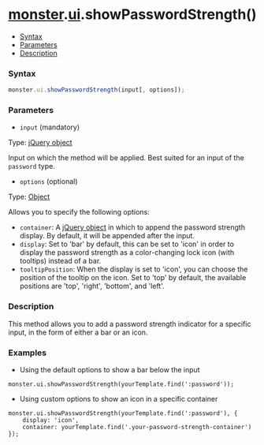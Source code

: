 # [monster][monster].[ui][ui].showPasswordStrength()

* [Syntax](#syntax)
* [Parameters](#parameters)
* [Description](#description)

### Syntax
```javascript
monster.ui.showPasswordStrength(input[, options]);
```

### Parameters
* `input` (mandatory)

 Type: [jQuery object][jquery]

 Input on which the method will be applied. Best suited for an input of the `password` type.

* `options` (optional)

 Type: [Object][object_literal]

 Allows you to specify the following options:
  * `container`: A [jQuery object][jquery] in which to append the password strength display. By default, it will be appended after the input.
  * `display`: Set to 'bar' by default, this can be set to 'icon' in order to display the password strength as a color-changing lock icon (with tooltips) instead of a bar.
  * `tooltipPosition`: When the display is set to 'icon', you can choose the position of the tooltip on the icon. Set to 'top' by default, the available positions are 'top', 'right', 'bottom', and 'left'.

### Description
This method allows you to add a password strength indicator for a specific input, in the form of either a bar or an icon.

### Examples

* Using the default options to show a bar below the input
```
monster.ui.showPasswordStrength(yourTemplate.find(':password'));
```

* Using custom options to show an icon in a specific container
```
monster.ui.showPasswordStrength(yourTemplate.find(':password'), {
    display: 'icon',
    container: yourTemplate.find('.your-password-strength-container')
});
```

[monster]: ../../monster.md
[ui]: ../ui.md

[jquery]: http://api.jquery.com/Types/#jQuery
[object_literal]: https://developer.mozilla.org/en-US/docs/Web/JavaScript/Guide/Values,_variables,_and_literals#Object_literals